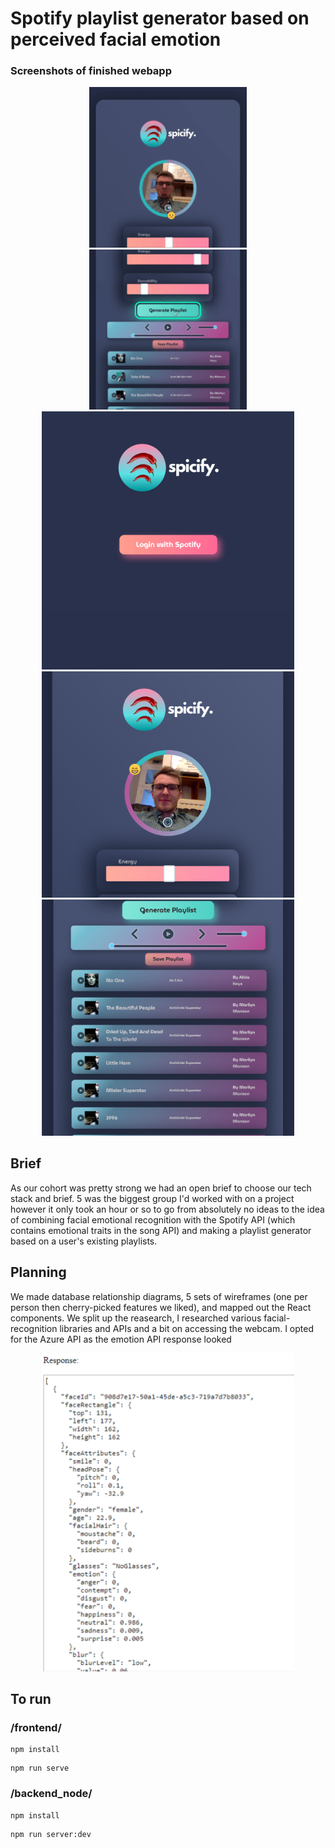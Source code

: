 # Spotify playlist generator based on perceived facial emotion

### Screenshots of finished webapp
<p align="center">
<img src="https://raw.githubusercontent.com/Ollie-Boyd/spotify-facial-emotion/master/screenshots/Screen_Recording_2020_08_25_at_17_42_46.gif" width=50% height=auto%>
  <img src="https://raw.githubusercontent.com/Ollie-Boyd/spotify-facial-emotion/master/screenshots/Screen_Recording_2020_08_25_at_17_42_46%20(1).gif" width=50% height=auto%>
 <img src="https://raw.githubusercontent.com/Ollie-Boyd/spotify-facial-emotion/master/screenshots/spicify_login.png" width=80% height=auto%>
  <img src="https://raw.githubusercontent.com/Ollie-Boyd/spotify-facial-emotion/master/screenshots/cam_view.png" width=80% height=auto%>
 <img src="https://raw.githubusercontent.com/Ollie-Boyd/spotify-facial-emotion/master/screenshots/playlist_view.png" width=80% height=auto%>
</p>

## Brief
As our cohort was pretty strong we had an open brief to choose our tech stack and brief.
5 was the biggest group I'd worked with on a project however it only took an hour or so to go from absolutely no ideas to the idea of combining facial emotional recognition with the Spotify API (which contains emotional traits in the song API) and making a playlist generator based on a user's existing playlists. 

## Planning
We made database relationship diagrams, 5 sets of wireframes (one per person then cherry-picked features we liked), and mapped out the React components. 
We split up the reasearch, I researched various facial-recognition libraries and APIs and a bit on accessing the webcam. I opted for the Azure API as the emotion API response looked 

<p align="center">
 <img src="https://raw.githubusercontent.com/Ollie-Boyd/spotify-facial-emotion/master/screenshots/api.png" width=80% height=auto%>
 </p>



## To run

### /frontend/

```
npm install
```
```
npm run serve
```

### /backend_node/

```
npm install
```
```
npm run server:dev
```
